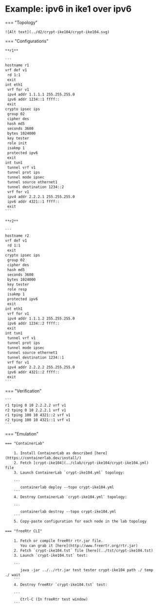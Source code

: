 # Example: ipv6 in ike1 over ipv6

=== "Topology"

    ![Alt text](../d2/crypt-ike104/crypt-ike104.svg)

=== "Configurations"

    **r1**

    ```
    hostname r1
    vrf def v1
     rd 1:1
     exit
    int eth1
     vrf for v1
     ipv4 addr 1.1.1.1 255.255.255.0
     ipv6 addr 1234::1 ffff::
     exit
    crypto ipsec ips
     group 02
     cipher des
     hash md5
     seconds 3600
     bytes 1024000
     key tester
     role init
     isakmp 1
     protected ipv6
     exit
    int tun1
     tunnel vrf v1
     tunnel prot ips
     tunnel mode ipsec
     tunnel source ethernet1
     tunnel destination 1234::2
     vrf for v1
     ipv4 addr 2.2.2.1 255.255.255.0
     ipv6 addr 4321::1 ffff::
     exit
    ```

    **r2**

    ```
    hostname r2
    vrf def v1
     rd 1:1
     exit
    crypto ipsec ips
     group 02
     cipher des
     hash md5
     seconds 3600
     bytes 1024000
     key tester
     role resp
     isakmp 1
     protected ipv6
     exit
    int eth1
     vrf for v1
     ipv4 addr 1.1.1.2 255.255.255.0
     ipv6 addr 1234::2 ffff::
     exit
    int tun1
     tunnel vrf v1
     tunnel prot ips
     tunnel mode ipsec
     tunnel source ethernet1
     tunnel destination 1234::1
     vrf for v1
     ipv4 addr 2.2.2.2 255.255.255.0
     ipv6 addr 4321::2 ffff::
     exit
    ```

=== "Verification"

    ```
    r1 tping 0 10 2.2.2.2 vrf v1
    r2 tping 0 10 2.2.2.1 vrf v1
    r1 tping 100 10 4321::2 vrf v1
    r2 tping 100 10 4321::1 vrf v1
    ```

=== "Emulation"

    === "ContainerLab"

        1. Install ContainerLab as described [here](https://containerlab.dev/install/)  
        2. Fetch [crypt-ike104](../clab/crypt-ike104/crypt-ike104.yml) file  
        3. Launch ContainerLab `crypt-ike104.yml` topology:  

        ```
           containerlab deploy --topo crypt-ike104.yml  
        ```
        4. Destroy ContainerLab `crypt-ike104.yml` topology:  

        ```
           containerlab destroy --topo crypt-ike104.yml  
        ```
        5. Copy-paste configuration for each node in the lab topology

    === "freeRtr CLI"

        1. Fetch or compile freeRtr rtr.jar file.  
           You can grab it [here](http://www.freertr.org/rtr.jar)  
        2. Fetch `crypt-ike104.tst` file [here](../tst/crypt-ike104.tst)  
        3. Launch `crypt-ike104.tst` test:  

        ```
           java -jar ../../rtr.jar test tester crypt-ike104 path ./ temp ./ wait
        ```
        4. Destroy freeRtr `crypt-ike104.tst` test:  

        ```
           Ctrl-C (In freeRtr test window)
        ```

